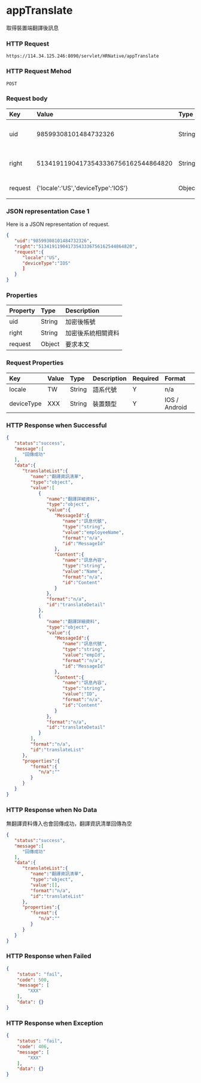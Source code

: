 # appTranslate
取得裝置端翻譯後訊息

### HTTP Request
```
https://114.34.125.246:8090/servlet/HRNative/appTranslate
```

### HTTP Request Mehod
```
POST
```

### Request body
| Key | Value | Type | Description |
|:----------|:-------------|:-----|:------------|
| uid | 98599308101484732326 | String | 需透過appLogin取得
| right | 51341911904173543336756162544864820 | String | 需透過appLogin取得 |
| request | {'locale':'US','deviceType':'IOS'} | Object | 翻譯文字資訊

### JSON representation Case 1
Here is a JSON representation of request.
```json
{
   "uid":"98599308101484732326",
   "right":"51341911904173543336756162544864820",
   "request":{
      "locale":"US",
      "deviceType":"IOS"
      ]
   }
}
```

### Properties
| Property | Type | Description |
|:---------|:-----|:------------|
| uid   | String | 加密後帳號 |
| right | String | 加密後系統相關資料 |
| request | Object | 要求本文 |

### Request Properties
| Key | Value | Type | Description | Required | Format |
|:----------|:-------------|:-----|:------------|:------------|:------------|
| locale | TW | String | 語系代號 | Y | n/a |
| deviceType | XXX | String | 裝置類型 | Y | IOS / Android |

### HTTP Response when Successful
```json
{
   "status":"success",
   "message":[
      "回傳成功"
   ],
   "data":{
      "translateList":{
         "name":"翻譯資訊清單",
         "type":"object",
         "value":[
            {
               "name":"翻譯詳細資料",
               "type":"object",
               "value":{
                  "MessageId":{
                     "name":"訊息代號",
                     "type":"string",
                     "value":"employeeName",
                     "format":"n/a",
                     "id":"MessageId"
                  },
                  "Content":{
                     "name":"訊息內容",
                     "type":"string",
                     "value":"Name",
                     "format":"n/a",
                     "id":"Content"
                  }
               },
               "format":"n/a",
               "id":"translateDetail"
            },
            {
               "name":"翻譯詳細資料",
               "type":"object",
               "value":{
                  "MessageId":{
                     "name":"訊息代號",
                     "type":"string",
                     "value":"empId",
                     "format":"n/a",
                     "id":"MessageId"
                  },
                  "Content":{
                     "name":"訊息內容",
                     "type":"string",
                     "value":"ID",
                     "format":"n/a",
                     "id":"Content"
                  }
               },
               "format":"n/a",
               "id":"translateDetail"
            }
         ],
         "format":"n/a",
         "id":"translateList"
      },
      "properties":{
         "format":{
            "n/a":""
         }
      }
   }
}
```

### HTTP Response when No Data
無翻譯資料傳入也會回傳成功，翻譯資訊清單回傳為空
```json
{
   "status":"success",
   "message":[
      "回傳成功"
   ],
   "data":{
      "translateList":{
         "name":"翻譯資訊清單",
         "type":"object",
         "value":[],
         "format":"n/a",
         "id":"translateList"
      },
      "properties":{
         "format":{
            "n/a":""
         }
      }
   }
}
```

### HTTP Response when Failed
```json
{
    "status": "fail",
    "code": 500,
    "message": [
        "XXX"
    ],
    "data": {}
}
```

### HTTP Response when Exception
```json
{
    "status": "fail",
    "code": 406,
    "message": [
        "XXX"
    ],
    "data": {}
}
```
